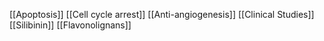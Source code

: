 [[Apoptosis]]
[[Cell cycle arrest]]
[[Anti-angiogenesis]]
[[Clinical Studies]]
[[Silibinin]]
[[Flavonolignans]]
